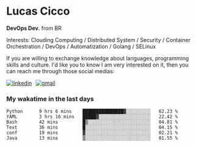 # Lucas Cicco

**DevOps Dev.** from BR

Interests: Clouding Computing / Distributed System / Security / Container Orchestration / DevOps / Automatization / Golang / SELinux

If you are willing to exchange knowledge about languages, programming skills and culture. I'd like you to know I am very interested on it, then you can reach me through those social medias:

<div style="display: flex; align-items: center; gap: 10px;">
  <a href="https://www.linkedin.com/in/lucas-vitor-de-cicco" target="_blank">
    <img
      src="https://img.shields.io/badge/-LinkedIn-%230077B5?style=for-the-badge&logo=linkedin&logoColor=white"
      alt="linkedin"
      target="_blank" 
    />
  </a>
  <a href="mailto:lucasvitorx1@gmail.com">
      <img
        src="https://img.shields.io/badge/-Gmail-%23333?style=for-the-badge&logo=gmail&logoColor=white"
        alt="gmail"
        target="_blank"
      />
  </a>
</div>

### My wakatime in the last days

<!--START_SECTION:waka-->

```text
Python      9 hrs 6 mins    ███████████████▓░░░░░░░░░   62.23 %
YAML        3 hrs 16 mins   █████▓░░░░░░░░░░░░░░░░░░░   22.42 %
Bash        42 mins         █▒░░░░░░░░░░░░░░░░░░░░░░░   04.81 %
Text        36 mins         █░░░░░░░░░░░░░░░░░░░░░░░░   04.15 %
conf        19 mins         ▓░░░░░░░░░░░░░░░░░░░░░░░░   02.21 %
Java        13 mins         ▒░░░░░░░░░░░░░░░░░░░░░░░░   01.55 %
```

<!--END_SECTION:waka-->
